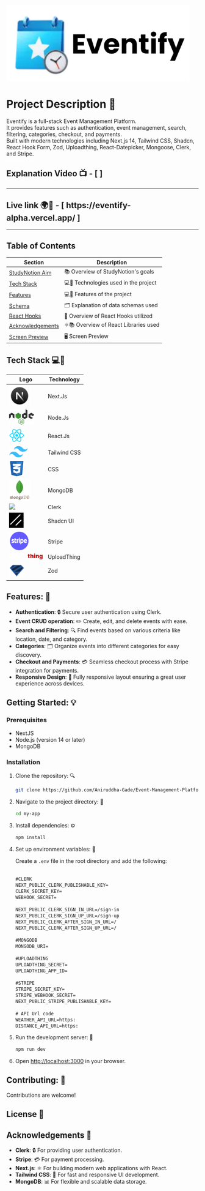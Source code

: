 
<img height="200" src='https://github.com/Aniruddha-Gade/Event-Management-Platform__NextJs14/blob/main/screenshots/eventify-logo.png' />

# Project Description 📝
Eventify is a full-stack Event Management Platform. <br/>
It provides features such as authentication, event management, search, filtering, categories, checkout, and payments. <br/>
Built with modern technologies including Next.js 14, Tailwind CSS, Shadcn, React Hook Form, Zod, Uploadthing, React-Datepicker, Mongoose, Clerk, and Stripe.


<h2>Explanation Video 📺 - [  ]</h2>
<hr/>

<h2>Live link 🌍📡 - [  https://eventify-alpha.vercel.app/  ]</h2>
<hr/>


## Table of Contents


| Section                 | Description                                  |
|-------------------------|----------------------------------------------|
| [StudyNotion Aim](#studynotion-aim-)        | 📚 Overview of StudyNotion's goals            |
| [Tech Stack](#tech-stack-)             | 💻🔧 Technologies used in the project         |
| [Features](#features-)             | 💻🔧 Features of the project         |
| [Schema](#schema-)                  | 🗂 Explanation of data schemas used          |
| [React Hooks](#react-hooks-)            | 🎣 Overview of React Hooks utilized          |
| [Acknowledgements](#acknowledgements-)         | ⚛️📚 Overview of React Libraries used        |
| [Screen Preview](#screen-preview-)         | 🖥️ Screen Preview        |





## Tech Stack 💻🔧 


| Logo                 | Technology                                  |
|-------------------------|----------------------------------------------|
| <code title="React.js"><img height="55" src="https://github.com/Aniruddha-Gade/Event-Management-Platform__NextJs14/blob/main/screenshots/next.js-logo.png"></code>      |Next.Js |
| <code title="React.js"><img height="40" src="https://github.com/Aniruddha-Gade/Study-Notion-EdTech__MERN-Stack/blob/main/screenshots/Tech%20stack%20logo/nodejs-logo.png"></code>      |Node.Js |
| <code title="React.js"><img height="40" src="https://github.com/Aniruddha-Gade/Study-Notion-EdTech__MERN-Stack/blob/main/screenshots/Tech%20stack%20logo/react%20ogo.png"></code>        |React.Js|
| <code title="React.js"><img height="30" src="https://github.com/Aniruddha-Gade/Study-Notion-EdTech__MERN-Stack/blob/main/screenshots/Tech%20stack%20logo/tailwind%20css%20logo.png"></code>      |Tailwind CSS |
| <code title="React.js"><img height="40" src="https://github.com/Aniruddha-Gade/Study-Notion-EdTech__MERN-Stack/blob/main/screenshots/Tech%20stack%20logo/css%20logo.png"></code>      |CSS |
| <code title="React.js"><img height="55" src="https://github.com/Aniruddha-Gade/Study-Notion-EdTech__MERN-Stack/blob/main/screenshots/Tech%20stack%20logo/mongodb%20logo.png"></code>      |MongoDB |
| <code title="React.js"><img height="40" src="https://clerk.com/_next/image?url=%2Fimages%2Fclerk-logomark-square.svg&w=2048&q=75"></code>      |Clerk |
| <code title="React.js"><img height="40" src="https://github.com/Aniruddha-Gade/Event-Management-Platform__NextJs14/blob/main/screenshots/shadcn-logo.png"></code>      |Shadcn UI |
| <code title="React.js"><img height="50" src="https://github.com/Aniruddha-Gade/Event-Management-Platform__NextJs14/blob/main/screenshots/Stripe-logo.png"></code>      |Stripe |
| <code title="React.js"><img height="15" src="https://github.com/Aniruddha-Gade/Event-Management-Platform__NextJs14/blob/main/screenshots/uploadthing-logo.png"></code>      |UploadThing |
| <code title="React.js"><img height="40" src="https://github.com/Aniruddha-Gade/Event-Management-Platform__NextJs14/blob/main/screenshots/zod-logo.png"></code>      |Zod |



## Features: 🚀

- **Authentication**: 🔒 Secure user authentication using Clerk.
- **Event CRUD operation**: ✏️ Create, edit, and delete events with ease.
- **Search and Filtering**: 🔍 Find events based on various criteria like location, date, and category.
- **Categories**: 🗂️ Organize events into different categories for easy discovery.
- **Checkout and Payments**: 💳 Seamless checkout process with Stripe integration for payments.
- **Responsive Design**: 📱 Fully responsive layout ensuring a great user experience across devices.



## Getting Started: 💡

### Prerequisites
- NextJS 
- Node.js (version 14 or later)
- MongoDB

### Installation

1. Clone the repository: 🔍 

   ```bash
   git clone https://github.com/Aniruddha-Gade/Event-Management-Platform__NextJs14.git
   ```

2. Navigate to the project directory: 📂

   ```bash
   cd my-app
   ```

3. Install dependencies: ⚙️

   ```bash
   npm install
   ```

4. Set up environment variables: 🔧

   Create a `.env` file in the root directory and add the following:

   ```plaintext

   #CLERK
   NEXT_PUBLIC_CLERK_PUBLISHABLE_KEY=
   CLERK_SECRET_KEY=
   WEBHOOK_SECRET=

   NEXT_PUBLIC_CLERK_SIGN_IN_URL=/sign-in
   NEXT_PUBLIC_CLERK_SIGN_UP_URL=/sign-up
   NEXT_PUBLIC_CLERK_AFTER_SIGN_IN_URL=/
   NEXT_PUBLIC_CLERK_AFTER_SIGN_UP_URL=/

   #MONGODB
   MONGODB_URI=

   #UPLOADTHING
   UPLOADTHING_SECRET=
   UPLOADTHING_APP_ID=

   #STRIPE
   STRIPE_SECRET_KEY=
   STRIPE_WEBHOOK_SECRET=
   NEXT_PUBLIC_STRIPE_PUBLISHABLE_KEY=

   # API Url code
   WEATHER_API_URL=https:
   DISTANCE_API_URL=https:

   ```



5. Run the development server: 🚀

   ```bash
   npm run dev
   ```

6. Open [http://localhost:3000](http://localhost:3000) in your browser.

## Contributing: 🤝

Contributions are welcome! 

## License 📝



## Acknowledgements 🙏

- **Clerk**: 🔒 For providing user authentication.
- **Stripe**: 💳 For payment processing.
- **Next.js**: ⚛️ For building modern web applications with React.
- **Tailwind CSS**: 🎨 For fast and responsive UI development.
- **MongoDB**: 📊 For flexible and scalable data storage.
